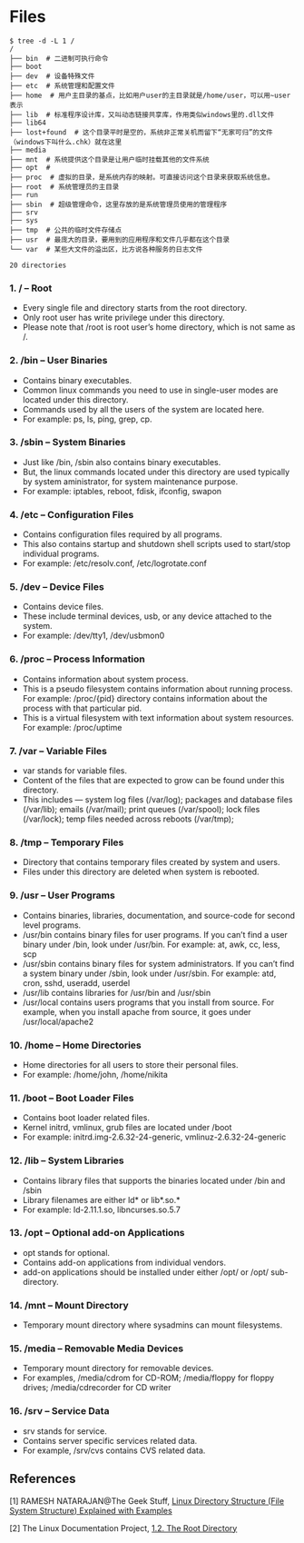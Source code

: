 # Files

```shell
$ tree -d -L 1 /
/
├── bin  # 二进制可执行命令
├── boot
├── dev  # 设备特殊文件
├── etc  # 系统管理和配置文件
├── home  # 用户主目录的基点，比如用户user的主目录就是/home/user，可以用~user表示
├── lib  # 标准程序设计库，又叫动态链接共享库，作用类似windows里的.dll文件
├── lib64
├── lost+found  # 这个目录平时是空的，系统非正常关机而留下“无家可归”的文件（windows下叫什么.chk）就在这里
├── media
├── mnt  # 系统提供这个目录是让用户临时挂载其他的文件系统
├── opt  # 
├── proc  # 虚拟的目录，是系统内存的映射。可直接访问这个目录来获取系统信息。
├── root  # 系统管理员的主目录
├── run
├── sbin  # 超级管理命令，这里存放的是系统管理员使用的管理程序
├── srv
├── sys
├── tmp  # 公共的临时文件存储点
├── usr  # 最庞大的目录，要用到的应用程序和文件几乎都在这个目录
└── var  # 某些大文件的溢出区，比方说各种服务的日志文件

20 directories
```

### 1. / – Root

- Every single file and directory starts from the root directory.
- Only root user has write privilege under this directory.
- Please note that /root is root user’s home directory, which is not same as /.

### 2. /bin – User Binaries

- Contains binary executables.
- Common linux commands you need to use in single-user modes are located under this directory.
- Commands used by all the users of the system are located here.
- For example: ps, ls, ping, grep, cp.

### 3. /sbin – System Binaries

- Just like /bin, /sbin also contains binary executables.
- But, the linux commands located under this directory are used typically by system aministrator, for system maintenance purpose.
- For example: iptables, reboot, fdisk, ifconfig, swapon

### 4. /etc – Configuration Files

- Contains configuration files required by all programs.
- This also contains startup and shutdown shell scripts used to start/stop individual programs.
- For example: /etc/resolv.conf, /etc/logrotate.conf

### 5. /dev – Device Files

- Contains device files.
- These include terminal devices, usb, or any device attached to the system.
- For example: /dev/tty1, /dev/usbmon0

### 6. /proc – Process Information

- Contains information about system process.
- This is a pseudo filesystem contains information about running process. For example: /proc/{pid} directory contains information about the process with that particular pid.
- This is a virtual filesystem with text information about system resources. For example: /proc/uptime

### 7. /var – Variable Files

- var stands for variable files.
- Content of the files that are expected to grow can be found under this directory.
- This includes — system log files (/var/log); packages and database files (/var/lib); emails (/var/mail); print queues (/var/spool); lock files (/var/lock); temp files needed across reboots (/var/tmp);

### 8. /tmp – Temporary Files

- Directory that contains temporary files created by system and users.
- Files under this directory are deleted when system is rebooted.

### 9. /usr – User Programs

- Contains binaries, libraries, documentation, and source-code for second level programs.
- /usr/bin contains binary files for user programs. If you can’t find a user binary under /bin, look under /usr/bin. For example: at, awk, cc, less, scp
- /usr/sbin contains binary files for system administrators. If you can’t find a system binary under /sbin, look under /usr/sbin. For example: atd, cron, sshd, useradd, userdel
- /usr/lib contains libraries for /usr/bin and /usr/sbin
- /usr/local contains users programs that you install from source. For example, when you install apache from source, it goes under /usr/local/apache2

### 10. /home – Home Directories

- Home directories for all users to store their personal files.
- For example: /home/john, /home/nikita

### 11. /boot – Boot Loader Files

- Contains boot loader related files.
- Kernel initrd, vmlinux, grub files are located under /boot
- For example: initrd.img-2.6.32-24-generic, vmlinuz-2.6.32-24-generic

### 12. /lib – System Libraries

- Contains library files that supports the binaries located under /bin and /sbin
- Library filenames are either ld* or lib*.so.*
- For example: ld-2.11.1.so, libncurses.so.5.7

### 13. /opt – Optional add-on Applications

- opt stands for optional.
- Contains add-on applications from individual vendors.
- add-on applications should be installed under either /opt/ or /opt/ sub-directory.

### 14. /mnt – Mount Directory

- Temporary mount directory where sysadmins can mount filesystems.

### 15. /media – Removable Media Devices

- Temporary mount directory for removable devices.
- For examples, /media/cdrom for CD-ROM; /media/floppy for floppy drives; /media/cdrecorder for CD writer

### 16. /srv – Service Data

- srv stands for service.
- Contains server specific services related data.
- For example, /srv/cvs contains CVS related data.

## References

[1] RAMESH NATARAJAN@The Geek Stuff, [Linux Directory Structure (File System Structure) Explained with Examples](http://www.thegeekstuff.com/2010/09/linux-file-system-structure)

[2] The Linux Documentation Project, [1.2. The Root Directory](http://www.tldp.org/LDP/Linux-Filesystem-Hierarchy/html/the-root-directory.html)